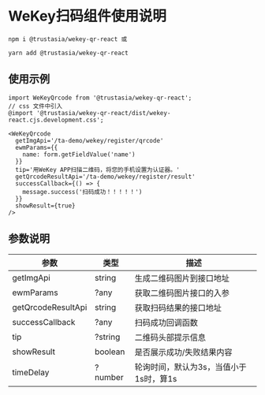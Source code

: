 # WeKey扫码组件使用说明

``` install
npm i @trustasia/wekey-qr-react 或

yarn add @trustasia/wekey-qr-react 
```

## 使用示例

```demo
import WeKeyQrcode from '@trustasia/wekey-qr-react';
// css 文件中引入
@import '@trustasia/wekey-qr-react/dist/wekey-react.cjs.development.css';

<WeKeyQrcode
  getImgApi='/ta-demo/wekey/register/qrcode'
  ewmParams={{
    name: form.getFieldValue('name')
  }}
  tip='用WeKey APP扫描二维码，将您的手机设置为认证器。'
  getQrcodeResultApi='/ta-demo/wekey/register/result'
  successCallback={() => {
    message.success('扫码成功！！！！！')
  }}
  showResult={true}
/>
```

## 参数说明

|  参数   | 类型  | 描述  |
|  ----  | ----  | ----  |
| getImgApi  | string | 生成二维码图片到接口地址  |
| ewmParams  | ?any | 获取二维码图片接口的入参  |
| getQrcodeResultApi  | string | 获取扫码结果的接口地址  |
| successCallback  | ?any | 扫码成功回调函数  |
| tip  | ?string | 二维码头部提示信息  |
| showResult  | boolean | 是否展示成功/失败结果内容  |
| timeDelay  | ?number | 轮询时间，默认为3s，当值小于1s时，算1s  |
